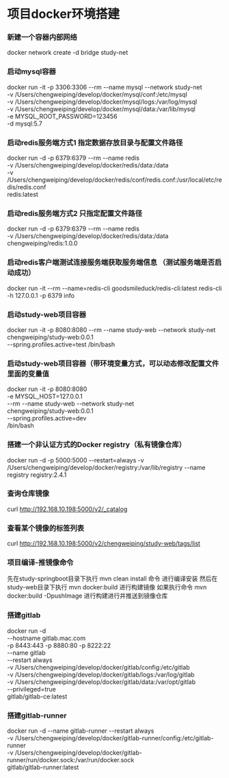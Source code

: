 # 项目docker环境搭建

### 新建一个容器内部网络
docker network create -d bridge study-net

### 启动mysql容器
docker run -it -p 3306:3306 --rm --name mysql --network study-net  \
-v /Users/chengweiping/develop/docker/mysql/conf:/etc/mysql \
-v /Users/chengweiping/develop/docker/mysql/logs:/var/log/mysql \
-v /Users/chengweiping/develop/docker/mysql/data:/var/lib/mysql \
-e MYSQL_ROOT_PASSWORD=123456 \
-d mysql:5.7

### 启动redis服务端方式1   指定数据存放目录与配置文件路径
docker run -d -p 6379:6379 --rm --name redis  \
-v /Users/chengweiping/develop/docker/redis/data:/data \
-v /Users/chengweiping/develop/docker/redis/conf/redis.conf:/usr/local/etc/redis/redis.conf \
 redis:latest
 ### 启动redis服务端方式2  只指定配置文件路径
 docker run -d -p 6379:6379 --rm --name redis  \
 -v /Users/chengweiping/develop/docker/redis/data:/data \
 chengweiping/redis:1.0.0
 
 ### 启动redis客户端测试连接服务端获取服务端信息 （测试服务端是否启动成功）
 docker run -it --rm --name=redis-cli goodsmileduck/redis-cli:latest redis-cli -h 127.0.0.1 -p 6379 info
 
### 启动study-web项目容器
docker run -it -p 8080:8080 --rm --name study-web --network study-net \
chengweiping/study-web:0.0.1 \
--spring.profiles.active=test /bin/bash



### 启动study-web项目容器（带环境变量方式，可以动态修改配置文件里面的变量值
docker run -it -p 8080:8080 \
-e MYSQL_HOST=127.0.0.1 \
--rm --name study-web --network study-net  \
chengweiping/study-web:0.0.1  \
--spring.profiles.active=dev   \
/bin/bash

### 搭建一个非认证方式的Docker registry（私有镜像仓库）
docker run -d -p 5000:5000 --restart=always -v /Users/chengweiping/develop/docker/registry:/var/lib/registry --name registry  registry:2.4.1

### 查询仓库镜像
curl http://192.168.10.198:5000/v2/_catalog
### 查看某个镜像的标签列表
curl http://192.168.10.198:5000/v2/chengweiping/study-web/tags/list


### 项目编译-推镜像命令
先在study-springboot目录下执行  mvn clean install 命令  进行编译安装
然后在study-web目录下执行  mvn docker:build 进行构建镜像
如果执行命令  mvn docker:build -DpushImage  进行构建进行并推送到镜像仓库

###  搭建gitlab
docker run -d  \
--hostname gitlab.mac.com \
-p 8443:443 -p 8880:80 -p 8222:22 \
--name gitlab \
--restart always \
-v /Users/chengweiping/develop/docker/gitlab/config:/etc/gitlab \
-v /Users/chengweiping/develop/docker/gitlab/logs:/var/log/gitlab \
-v /Users/chengweiping/develop/docker/gitlab/data:/var/opt/gitlab \
--privileged=true \
gitlab/gitlab-ce:latest

  
  ### 搭建gitlab-runner
  docker run -d --name gitlab-runner --restart always \
  -v /Users/chengweiping/develop/docker/gitlab-runner/config:/etc/gitlab-runner  \
  -v /Users/chengweiping/develop/docker/gitlab-runner/run/docker.sock:/var/run/docker.sock \
  gitlab/gitlab-runner:latest
